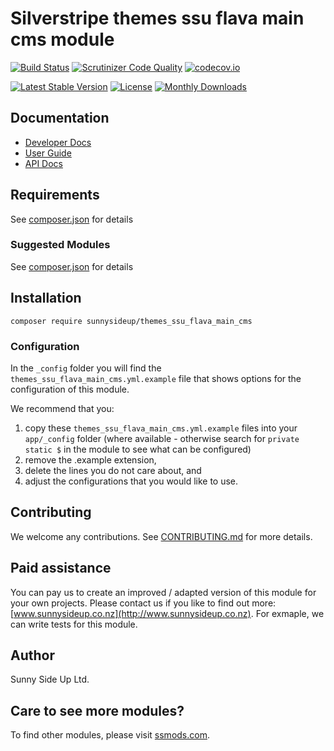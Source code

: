 # Silverstripe themes ssu flava main cms module
[![Build Status](https://travis-ci.org/sunnysideup/silverstripe-themes_ssu_flava_main_cms.svg?branch=master)](https://travis-ci.org/sunnysideup/silverstripe-themes_ssu_flava_main_cms)
[![Scrutinizer Code Quality](https://scrutinizer-ci.com/g/sunnysideup/silverstripe-themes_ssu_flava_main_cms/badges/quality-score.png?b=master)](https://scrutinizer-ci.com/g/sunnysideup/silverstripe-themes_ssu_flava_main_cms/?branch=master)
[![codecov.io](https://codecov.io/github/sunnysideup/silverstripe-themes_ssu_flava_main_cms/coverage.svg?branch=master)](https://codecov.io/github/sunnysideup/silverstripe-themes_ssu_flava_main_cms?branch=master)

[![Latest Stable Version](https://poser.pugx.org/sunnysideup/themes_ssu_flava_main_cms/version)](https://packagist.org/packages/sunnysideup/themes_ssu_flava_main_cms)
[![License](https://poser.pugx.org/sunnysideup/themes_ssu_flava_main_cms/license)](https://packagist.org/packages/sunnysideup/themes_ssu_flava_main_cms)
[![Monthly Downloads](https://poser.pugx.org/sunnysideup/themes_ssu_flava_main_cms/d/monthly)](https://packagist.org/packages/sunnysideup/themes_ssu_flava_main_cms)


## Documentation



 * [Developer Docs](docs/en/INDEX.md)
 * [User Guide](docs/en/userguide.md)
 * [API Docs](http://docs.ssmods.com/sunnysideup/themes_ssu_flava_main_cms/classes.xhtml)


## Requirements



See [composer.json](composer.json) for details


### Suggested Modules



See [composer.json](composer.json) for details


## Installation


```
composer require sunnysideup/themes_ssu_flava_main_cms
```

### Configuration



In the `_config` folder you will find the `themes_ssu_flava_main_cms.yml.example`
file that shows options for the configuration of this module.

We recommend that you:

  1. copy these `themes_ssu_flava_main_cms.yml.example` files into your
`app/_config` folder (where available - otherwise search for `private static $` in the module to see what can be configured)
  2. remove the .example extension,
  3. delete the lines you do not care about, and
  4. adjust the configurations that you would like to use.


## Contributing



We welcome any contributions. See [CONTRIBUTING.md](CONTRIBUTING.md) for more details.

## Paid assistance



You can pay us to create an improved / adapted version of this module for your own projects.  Please contact us if you like to find out more: [www.sunnysideup.co.nz](http://www.sunnysideup.co.nz).  For exmaple, we can write tests for this module.  

## Author



Sunny Side Up Ltd.


## Care to see more modules?

To find other modules, please visit [ssmods.com](http://ssmods.com/).
